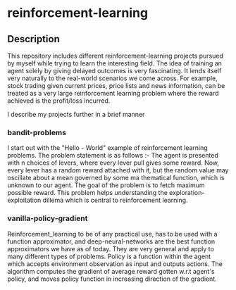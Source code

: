 # reinforcement-learning

## Description

This repository includes different reinforcement-learning projects pursued by myself while trying to learn the interesting field. The idea of training an agent solely by giving delayed outcomes is very fascinating. It lends itself very naturally to the real-world scenarios we come across. For example, stock trading given current prices, price lists and news information, can be treated as a very large reinforcement learning problem where the reward achieved is the profit/loss incurred. 

I describe my projects further in a brief manner


### bandit-problems

I start out with the "Hello - World" example of reinforcement learning problems. The problem statement is as follows :-
The agent is presented with n choices of levers, where every lever pull gives some reward. Now, every lever has a random reward attached with it, but the random value may oscillate about a mean governed by some ma thematical function, which is unknown to our agent. The goal of the problem is to fetch maximum possible reward. This problem helps understanding the exploration-exploitation dillema which is central to reinforcement learning.

### vanilla-policy-gradient

Reinforcement_learning to be of any practical use, has to be used with a function approximator, and deep-neural-networks are the best function approximators we have as of today. They are very general and apply to many different types of problems. Policy is a function within the agent which accepts environment observation as input and outputs actions. The algorithm computes the gradient of average reward gotten w.r.t agent's policy, and moves policy function in increasing direction of the gradient.


